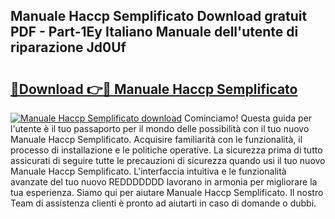 ## Manuale Haccp Semplificato Download gratuit PDF - Part-1Ey Italiano Manuale dell'utente di riparazione Jd0Uf

# <h2><a href="http://dfbntrf.blite.top/?on=Manuale+Haccp+Semplificato">🔗Download 👉🔴 Manuale Haccp Semplificato</a></h2>

[![Manuale Haccp Semplificato download](https://i.imgur.com/lujVjoI.png)](http://dfbntrf.blite.top/?on=Manuale+Haccp+Semplificato)
Cominciamo! Questa guida per l'utente è il tuo passaporto per il mondo delle possibilità con il tuo nuovo Manuale Haccp Semplificato. Acquisire familiarità con le funzionalità, il processo di installazione e le politiche operative. La sicurezza prima di tutto assicurati di seguire tutte le precauzioni di sicurezza quando usi il tuo nuovo Manuale Haccp Semplificato. L'interfaccia intuitiva e le funzionalità avanzate del tuo nuovo REDDDDDDD lavorano in armonia per migliorare la tua esperienza. Siamo qui per aiutare Manuale Haccp Semplificato. Il nostro Team di assistenza clienti è pronto ad aiutarti in caso di domande o dubbi.
